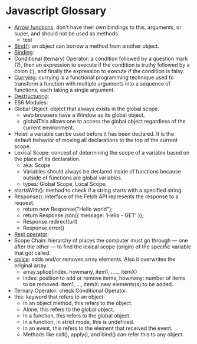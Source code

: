 # Javascript Glossary

* [Arrow functions](javascript.md#arrow-functions): don't have their own bindings to this, arguments, or super, and should not be used as methods.
    * test
* [Bind()](javascript.md#bind-function): an object can borrow a method from another object.
* [Binding]():
* Conditional (ternary) Operator: a condition followed by a question mark (?), then an expression to execute if the condition is truthy followed by a colon (:), and finally the expression to execute if the condition is falsy. 
* [Currying](javascript.md#currying): currying is a functional programming technique used to transform a function with multiple arguments into a sequence of functions, each taking a single argument.
* [Destructuring]():
* ES6 Modules: 
* Global Object: object that always exists in the global scope.
    * web browsers have a Window as its global object.
    * globalThis allows one to access the global object regardless of the current environment.
* Hoist: a variable can be used before it has been declared. It is the default behavior of moving all declarations to the top of the current scope.
* Lexical Scope: concept of determining the scope of a variable based on the place of its declaration.
    * aka: Scope
    * Variables should always be declared inside of functions because outside of functions are global variables.
    * types: Global Scope, Local Scope.
* startsWith(): method to check if a string starts with a specified string.
* Response(): interface of the Fetch API represents the response to a request.
    * return new Response("Hello world");
    * return Response.json({ message: 'Hello - GET' });
    * Response.redirect(url)
    * Response.error()
* [Rest operator]():
* Scope Chain: hierarchy of places the computer must go through — one after the other — to find the lexical scope (origin) of the specific variable that got called.
* [splice](javascript.md#splice-method): adds and/or removes array elements. Also it overwrites the original array.
    * array.splice(index, howmany, item1, ....., itemX)
    * index: position to add or remove items; howmany: number of items to be removed. item1, ..., itemX: new elements(s) to be added.
* Ternary Operator: check Conditional Operator.
* this: keyword that refers to an object.
    * In an object method, this refers to the object.
    * Alone, this refers to the global object.
    * In a function, this refers to the global object.
    * In a function, in strict mode, this is undefined.
    * In an event, this refers to the element that received the event.
    * Methods like call(), apply(), and bind() can refer this to any object.